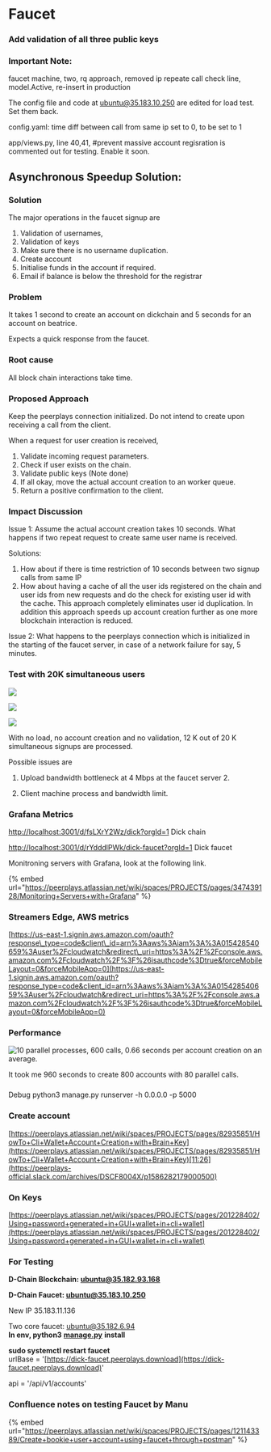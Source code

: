 # Faucet

### Add validation of all three public keys

### Important Note:

faucet machine, two, rq approach, removed ip repeate call check line, model.Active, re-insert in production

The config file and code at ubuntu@35.183.10.250 are edited for load test. Set them back.

config.yaml: time diff between call from same ip set to 0, to be set to 1

app/views.py, line 40,41, \#prevent massive account regisration is commented out for testing. Enable it soon.



## Asynchronous Speedup Solution: 

### Solution

The major operations in the faucet signup are

1. Validation of usernames,
2. Validation of keys
3. Make sure there is no username duplication.
4. Create account
5. Initialise funds in the account if required.
6. Email if balance is below the threshold for the registrar

### Problem

It takes 1 second to create an account on dickchain and 5 seconds for an account on beatrice.

Expects a quick response from the faucet.

### Root cause

All block chain interactions take time.

### Proposed Approach

Keep the peerplays connection initialized. Do not intend to create upon receiving a call from the client.

When a request for user creation is received, 

1. Validate incoming request parameters.
2. Check if user exists on the chain.
3. Validate public keys \(Note done\)
4. If all okay, move the actual account creation to an worker queue.
5. Return a positive confirmation to the client.

### Impact Discussion

Issue 1: Assume the actual account creation takes 10 seconds. What happens if two repeat request to create same user name is received. 

Solutions:

1. How about if there is time restriction of 10 seconds between two signup calls from same IP
2. How about having a cache of all the user ids registered on the chain and user ids from new  requests and do the check for existing user id with the cache. This approach completely eliminates user id duplication. In addition this approach speeds up account creation further as one more blockchain interaction is reduced.

Issue 2: What happens to the peerplays connection which is initialized in the starting of the faucet server, in case of a network failure for say, 5 minutes.



### Test with 20K simultaneous users

![](../../.gitbook/assets/image%20%2815%29.png)

![](../../.gitbook/assets/image%20%288%29.png)

![](../../.gitbook/assets/image%20%2839%29.png)

With no load, no account creation and no validation, 12 K out of 20 K simultaneous signups are processed.  
  
Possible issues are   
1. Upload bandwidth bottleneck at 4 Mbps at the faucet server 2.

2. Client machine process and bandwidth limit.





### Grafana Metrics

[http://localhost:3001/d/fsLXrY2Wz/dick?orgId=1](http://localhost:3001/d/fsLXrY2Wz/dick?orgId=1)   Dick chain

[http://localhost:3001/d/rYdddlPWk/dick-faucet?orgId=1](http://localhost:3001/d/rYdddlPWk/dick-faucet?orgId=1) Dick faucet

Monitroning servers with Grafana, look at the following link.

{% embed url="https://peerplays.atlassian.net/wiki/spaces/PROJECTS/pages/347439128/Monitoring+Servers+with+Grafana" %}

### Streamers Edge, AWS metrics

[https://us-east-1.signin.aws.amazon.com/oauth?response\_type=code&client\_id=arn%3Aaws%3Aiam%3A%3A015428540659%3Auser%2Fcloudwatch&redirect\_uri=https%3A%2F%2Fconsole.aws.amazon.com%2Fcloudwatch%2F%3F%26isauthcode%3Dtrue&forceMobileLayout=0&forceMobileApp=0](https://us-east-1.signin.aws.amazon.com/oauth?response_type=code&client_id=arn%3Aaws%3Aiam%3A%3A015428540659%3Auser%2Fcloudwatch&redirect_uri=https%3A%2F%2Fconsole.aws.amazon.com%2Fcloudwatch%2F%3F%26isauthcode%3Dtrue&forceMobileLayout=0&forceMobileApp=0)





### Performance

![10 parallel processes, 600 calls, 0.66 seconds per account creation on an average.](../../.gitbook/assets/image%20%2832%29.png)

It took me 960 seconds to create 800 accounts with 80 parallel calls.



### 

Debug python3 manage.py runserver -h 0.0.0.0 -p 5000

### Create account 

[https://peerplays.atlassian.net/wiki/spaces/PROJECTS/pages/82935851/HowTo+Cli+Wallet+Account+Creation+with+Brain+Key](https://peerplays.atlassian.net/wiki/spaces/PROJECTS/pages/82935851/HowTo+Cli+Wallet+Account+Creation+with+Brain+Key)[11:26](https://peerplays-official.slack.com/archives/DSCF8004X/p1586282179000500)

### On Keys

[https://peerplays.atlassian.net/wiki/spaces/PROJECTS/pages/201228402/Using+password+generated+in+GUI+wallet+in+cli+wallet](https://peerplays.atlassian.net/wiki/spaces/PROJECTS/pages/201228402/Using+password+generated+in+GUI+wallet+in+cli+wallet)





### For Testing

**D-Chain Blockchain: ubuntu@35.182.93.168**

**D-Chain Faucet: ubuntu@35.183.10.250**

New IP 35.183.11.136

Two core faucet: ubuntu@35.182.6.94  
**In env, python3** [**manage.py**](http://manage.py/) **install**

**sudo systemctl restart faucet**  
urlBase = '[https://dick-faucet.peerplays.download](https://dick-faucet.peerplays.download)' 

api = '/api/v1/accounts'



### Confluence notes on testing Faucet by Manu

{% embed url="https://peerplays.atlassian.net/wiki/spaces/PROJECTS/pages/121143389/Create+bookie+user+account+using+faucet+through+postman" %}



